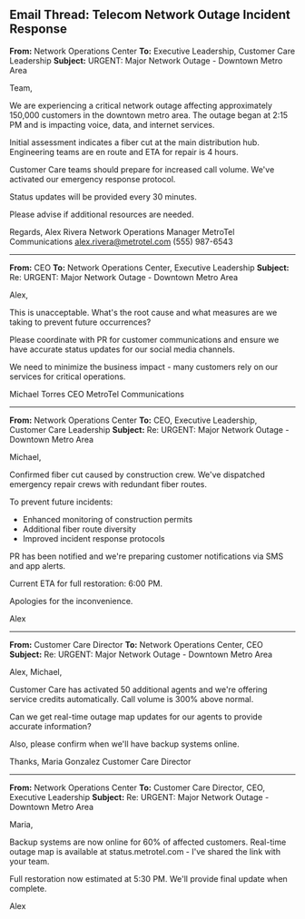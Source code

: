 ## Email Thread: Telecom Network Outage Incident Response

**From:** Network Operations Center
**To:** Executive Leadership, Customer Care Leadership
**Subject:** URGENT: Major Network Outage - Downtown Metro Area

Team,

We are experiencing a critical network outage affecting approximately 150,000 customers in the downtown metro area. The outage began at 2:15 PM and is impacting voice, data, and internet services.

Initial assessment indicates a fiber cut at the main distribution hub. Engineering teams are en route and ETA for repair is 4 hours.

Customer Care teams should prepare for increased call volume. We've activated our emergency response protocol.

Status updates will be provided every 30 minutes.

Please advise if additional resources are needed.

Regards,
Alex Rivera
Network Operations Manager
MetroTel Communications
alex.rivera@metrotel.com
(555) 987-6543

---

**From:** CEO
**To:** Network Operations Center, Executive Leadership
**Subject:** Re: URGENT: Major Network Outage - Downtown Metro Area

Alex,

This is unacceptable. What's the root cause and what measures are we taking to prevent future occurrences?

Please coordinate with PR for customer communications and ensure we have accurate status updates for our social media channels.

We need to minimize the business impact - many customers rely on our services for critical operations.

Michael Torres
CEO
MetroTel Communications

---

**From:** Network Operations Center
**To:** CEO, Executive Leadership, Customer Care Leadership
**Subject:** Re: URGENT: Major Network Outage - Downtown Metro Area

Michael,

Confirmed fiber cut caused by construction crew. We've dispatched emergency repair crews with redundant fiber routes.

To prevent future incidents:
- Enhanced monitoring of construction permits
- Additional fiber route diversity
- Improved incident response protocols

PR has been notified and we're preparing customer notifications via SMS and app alerts.

Current ETA for full restoration: 6:00 PM.

Apologies for the inconvenience.

Alex

---

**From:** Customer Care Director
**To:** Network Operations Center, CEO
**Subject:** Re: URGENT: Major Network Outage - Downtown Metro Area

Alex, Michael,

Customer Care has activated 50 additional agents and we're offering service credits automatically. Call volume is 300% above normal.

Can we get real-time outage map updates for our agents to provide accurate information?

Also, please confirm when we'll have backup systems online.

Thanks,
Maria Gonzalez
Customer Care Director

---

**From:** Network Operations Center
**To:** Customer Care Director, CEO, Executive Leadership
**Subject:** Re: URGENT: Major Network Outage - Downtown Metro Area

Maria,

Backup systems are now online for 60% of affected customers. Real-time outage map is available at status.metrotel.com - I've shared the link with your team.

Full restoration now estimated at 5:30 PM. We'll provide final update when complete.

Alex
